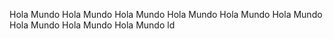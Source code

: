 Hola Mundo
Hola Mundo
Hola Mundo
Hola Mundo
Hola Mundo
Hola Mundo
Hola Mundo
Hola Mundo
Hola Mundo
ld


